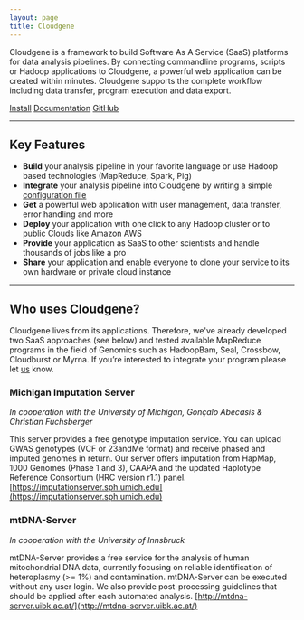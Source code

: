 ```yaml
---
layout: page
title: Cloudgene
---
```


Cloudgene is a framework to build Software As A Service (SaaS) platforms for data analysis pipelines. By connecting commandline programs, scripts or Hadoop applications to Cloudgene, a powerful web application can be created within minutes. Cloudgene supports the complete workflow including data transfer, program execution and data export.

 
<a class="btn btn-lg btn-success" href="http://docs.cloudgene.io/installation/" target="_blank" role="button"><i class="fa fa-download" aria-hidden="true"></i> Install</a>
<a class="btn btn-lg btn-primary" href="http://docs.cloudgene.io" target="_blank" role="button"><i class="fa fa-book" aria-hidden="true"></i> Documentation</a>
<a class="btn btn-lg btn-secondary" href="https://github.com/genepi/cloudgene"  target="_blank" role="button"><i class="fa fa-github" aria-hidden="true"></i> GitHub</a>

* * *

## Key Features

- **Build** your analysis pipeline in your favorite language or use Hadoop based technologies (MapReduce, Spark, Pig)
- **Integrate** your analysis pipeline into Cloudgene by writing a simple [configuration file](http://docs.cloudgene.io/developers/introduction/)
- **Get** a powerful web application with user management, data transfer, error handling and more
- **Deploy** your application with one click to any Hadoop cluster or to public Clouds like Amazon AWS
- **Provide** your application as SaaS to other scientists and handle thousands of jobs like a pro
- **Share** your application and enable everyone to clone your service to its own hardware or private cloud instance

* * *

## Who uses Cloudgene?

Cloudgene lives from its applications. Therefore, we've already developed two SaaS approaches (see below) and tested available MapReduce programs in the field of Genomics such as HadoopBam, Seal, Crossbow, Cloudburst or Myrna. If you’re interested to integrate your program please let <a href="/cloudgene-website/about">us</a> know.


### Michigan Imputation Server

*In cooperation with the University of Michigan, Gonçalo Abecasis & Christian Fuchsberger*

This server provides a free genotype imputation service. You can upload GWAS genotypes (VCF or 23andMe format) and receive phased and imputed genomes in return. Our server offers imputation from HapMap, 1000 Genomes (Phase 1 and 3), CAAPA and the updated Haplotype Reference Consortium (HRC version r1.1) panel. 
[https://imputationserver.sph.umich.edu](https://imputationserver.sph.umich.edu)


### mtDNA-Server

*In cooperation with the University of Innsbruck*

mtDNA-Server provides a free service for the analysis of human mitochondrial DNA data, currently focusing on reliable identification of heteroplasmy (>= 1%) and contamination. mtDNA-Server can be executed without any user login. We also provide post-processing guidelines that should be applied after each automated analysis. [http://mtdna-server.uibk.ac.at/](http://mtdna-server.uibk.ac.at/)
